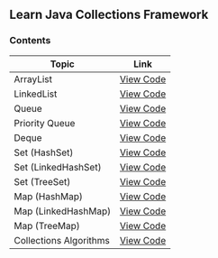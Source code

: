 ## Learn Java Collections Framework
### Contents

|         Topic           |                                   Link                                                                                     |
|          ---            |                                   :---:                                                                                    |
| ArrayList               | [View Code](https://github.com/tridibsamanta/Learn-Java-Collections-Framework/blob/main/ArrayList_Learn.java)              |
| LinkedList              | [View Code](https://github.com/tridibsamanta/Learn-Java-Collections-Framework/blob/main/LinkedList_Learn.java)             |
| Queue                   | [View Code](https://github.com/tridibsamanta/Learn-Java-Collections-Framework/blob/main/Queue_Learn.java)                  |
| Priority Queue          | [View Code](https://github.com/tridibsamanta/Learn-Java-Collections-Framework/blob/main/PriorityQueue_Learn.java)          |
| Deque                   | [View Code](https://github.com/tridibsamanta/Learn-Java-Collections-Framework/blob/main/Deque_Learn.java)                  |
| Set (HashSet)           | [View Code](https://github.com/tridibsamanta/Learn-Java-Collections-Framework/blob/main/HashSet_Learn.java)                |
| Set (LinkedHashSet)     | [View Code](https://github.com/tridibsamanta/Learn-Java-Collections-Framework/blob/main/LinkedHashSet_Learn.java)          |
| Set (TreeSet)           | [View Code](https://github.com/tridibsamanta/Learn-Java-Collections-Framework/blob/main/TreeSet_Learn.java)                |
| Map (HashMap)           | [View Code](https://github.com/tridibsamanta/Learn-Java-Collections-Framework/blob/main/HashMap_Learn.java)                |
| Map (LinkedHashMap)     | [View Code](https://github.com/tridibsamanta/Learn-Java-Collections-Framework/blob/main/LinkedHashMap_Learn.java)          |
| Map (TreeMap)           | [View Code](https://github.com/tridibsamanta/Learn-Java-Collections-Framework/blob/main/TreeMap_Learn.java)                |
| Collections Algorithms  | [View Code](https://github.com/tridibsamanta/Learn-Java-Collections-Framework/blob/main/CollectionsAlgorithms_Learn.java)  |

